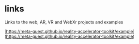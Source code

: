 # links
Links to the web, AR, VR and WebXr projects and examples

[https://meta-guest.github.io/reality-accelerator-toolkit/example] (https://meta-guest.github.io/reality-accelerator-toolkit/example)
